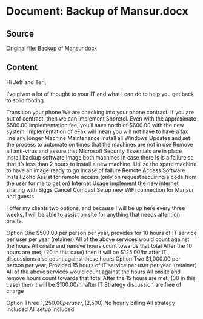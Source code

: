 # Document: Backup of Mansur.docx

## Source
Original file: Backup of Mansur.docx

## Content





Hi Jeff and Teri,

I’ve given a lot of thought to your IT and what I can do to help you get back to solid footing.

Transition your phone
We are checking into your phone contract.  If you are out of contract, then we can implement Shoretel.  Even with the approximate $500.00 implementation fee, you’ll save north of $600.00 with the new system.
Implementation of eFax will mean you will not have to have a fax line any longer
Machine Maintenance 
Install all Windows Updates and set the process to automate on times that the machines are not in use
Remove all anti-virus and assure that Microsoft Security Essentials are in place
Install backup software
Image both machines in case there is is a failure so that it’s less than 2 hours to install a new machine.
Utilize the spare machine to have an image ready to go incase of failure
Remote Access Software
Install Zoho Assist for remote access (only on request requiring a code from the user for me to get on)
Internet Usage
Implement the new internet sharing with Biggs
Cancel Comcast
Setup new WiFi connection for Mansur and guests



















I offer my clients two options, and because I will be up here every three weeks, I will be able to assist on site for anything that needs attention onsite. 

Option One
$500.00 per person per year, provides for 10 hours of IT service per user per year (retainer)
All of the above services would count against the hours 
All onsite and remove hours count towards that total
After the 10 hours are met, (20 in this case) then it will be $125.00/hr after
IT discussions also count against these hours
Option Two
$1,000.00 per person per year, Provided 15 hours of IT service per user per year. (retainer)
All of the above services would count against the hours 
All onsite and remove hours count towards that total
After the 15 hours are met, (30 in this case) then it will be $100.00/hr after
IT Strategy discussion are free of charge

Option Three
$1,250.00 per user, ($2,500)
No hourly billing
All strategy included
All setup included
